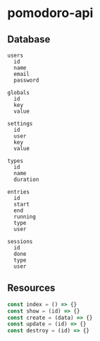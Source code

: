 # pomodoro-api

## Database

```
users
  id
  name
  email
  password

globals
  id
  key
  value

settings
  id
  user
  key
  value

types
  id
  name
  duration

entries
  id
  start
  end
  running
  type
  user

sessions
  id
  done
  type
  user
```

## Resources

```js
const index = () => {}
const show = (id) => {}
const create = (data) => {}
const update = (id) => {}
const destroy = (id) => {}
```
